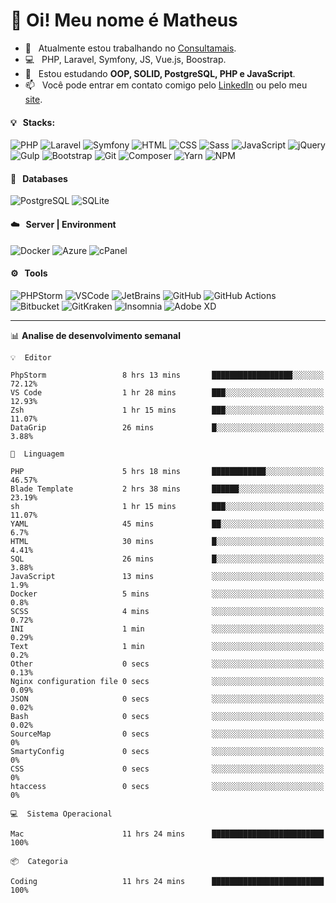 # 👋 Oi! Meu nome é Matheus

- 🔭 &nbsp; Atualmente estou trabalhando no [Consultamais](https://consultamais.com.br/).
- 💻 &nbsp; PHP, Laravel, Symfony, JS, Vue.js, Boostrap.
- 🌱 &nbsp; Estou estudando **OOP, SOLID, PostgreSQL, PHP e JavaScript**.
- 📫 &nbsp; Você pode entrar em contato comigo pelo [LinkedIn](https://www.linkedin.com/in/matheuscamargoxavier/) ou pelo meu [site](https://matheuscamargo.co).

#### 💡 &nbsp; Stacks:
![PHP](https://img.shields.io/badge/-PHP-777BB4?&logo=php&logoColor=FFFFFF)
![Laravel](https://img.shields.io/badge/-Laravel-FF2D20?&logo=laravel&logoColor=FFFFFF)
![Symfony](https://img.shields.io/badge/-Symfony-000000?&logo=symfony&logoColor=FFFFFF)
![HTML](https://img.shields.io/badge/-HTML-E34F26?&logo=html5&logoColor=FFFFFF)
![CSS](https://img.shields.io/badge/-CSS-1572B6?&logo=css3&logoColor=FFFFFF)
![Sass](https://img.shields.io/badge/-Sass-CC6699?&logo=sass&logoColor=FFFFFF)
![JavaScript](https://img.shields.io/badge/-JavaScript-F7DF1E?&logo=javascript&logoColor=FFFFFF)
![jQuery](https://img.shields.io/badge/-jQuery-0769AD?&logo=jquery&logoColor=FFFFFF)
![Gulp](https://img.shields.io/badge/-Gulp-CF4647?&logo=gulp&logoColor=FFFFFF)
![Bootstrap](https://img.shields.io/badge/-Bootstrap-7952B3?&logo=bootstrap&logoColor=FFFFFF)
![Git](https://img.shields.io/badge/-Git-F05032?&logo=git&logoColor=FFFFFF)
![Composer](https://img.shields.io/badge/-Composer-885630?&logo=composer&logoColor=FFFFFF)
![Yarn](https://img.shields.io/badge/-Yarn-2C8EBB?&logo=yarn&logoColor=FFFFFF)
![NPM](https://img.shields.io/badge/-npm-CB3837?&logo=npm&logoColor=FFFFFF)

#### 💾 &nbsp; Databases
![PostgreSQL](https://img.shields.io/badge/-PostgreSQL-336791?&logo=PostgreSQL&logoColor=FFFFFF)
![SQLite](https://img.shields.io/badge/-SQLite-003B57?&logo=SQLite&logoColor=FFFFFF)

#### ☁️ &nbsp; Server | Environment
![Docker](https://img.shields.io/badge/-Docker-2496ED?&logo=docker&logoColor=FFFFFF)
![Azure](https://img.shields.io/badge/-Azure-0089D6?&logo=microsoft%20azure&logoColor=FFFFFF)
![cPanel](https://img.shields.io/badge/-cPanel-FF6C2C?&logo=cpanel&logoColor=FFFFFF)

#### ⚙️ &nbsp; Tools
![PHPStorm](https://img.shields.io/badge/-PHPStorm-000000?&logo=PHPStorm&logoColor=FFFFFF)
![VSCode](https://img.shields.io/badge/-VSCode-007ACC?&logo=Visual%20Studio%20Code&logoColor=FFFFFF) 
![JetBrains](https://img.shields.io/badge/-JetBrains-000000?&logo=jetbrains&logoColor=FFFFFF) 
![GitHub](https://img.shields.io/badge/-GitHub-181717?&logo=github&logoColor=FFFFFF) 
![GitHub Actions](https://img.shields.io/badge/-GitHub%20Actions-181717?&logo=GitHub%20Actions&logoColor=FFFFFF) 
![Bitbucket](https://img.shields.io/badge/-Bitbucket-0052CC?&logo=bitbucket&logoColor=FFFFFF)
![GitKraken](https://img.shields.io/badge/-GitKraken-179287?&logo=GitKraken&logoColor=FFFFFF)
![Insomnia](https://img.shields.io/badge/-Insomnia-5849BE?&logo=Insomnia&logoColor=FFFFFF)
![Adobe XD](https://img.shields.io/badge/-Adobe%20XD-FF61F6?&logo=adobe%20xd&logoColor=FFFFFF) 
_______

📊  **Analise de desenvolvimento semanal**
```text
💡  Editor

PhpStorm                 8 hrs 13 mins       ██████████████████░░░░░░░     72.12%
VS Code                  1 hr 28 mins        ███░░░░░░░░░░░░░░░░░░░░░░     12.93%
Zsh                      1 hr 15 mins        ███░░░░░░░░░░░░░░░░░░░░░░     11.07%
DataGrip                 26 mins             █░░░░░░░░░░░░░░░░░░░░░░░░      3.88%
```
```text
💬  Linguagem

PHP                      5 hrs 18 mins       ████████████░░░░░░░░░░░░░     46.57%
Blade Template           2 hrs 38 mins       ██████░░░░░░░░░░░░░░░░░░░     23.19%
sh                       1 hr 15 mins        ███░░░░░░░░░░░░░░░░░░░░░░     11.07%
YAML                     45 mins             ██░░░░░░░░░░░░░░░░░░░░░░░       6.7%
HTML                     30 mins             █░░░░░░░░░░░░░░░░░░░░░░░░      4.41%
SQL                      26 mins             █░░░░░░░░░░░░░░░░░░░░░░░░      3.88%
JavaScript               13 mins             ░░░░░░░░░░░░░░░░░░░░░░░░░       1.9%
Docker                   5 mins              ░░░░░░░░░░░░░░░░░░░░░░░░░       0.8%
SCSS                     4 mins              ░░░░░░░░░░░░░░░░░░░░░░░░░      0.72%
INI                      1 min               ░░░░░░░░░░░░░░░░░░░░░░░░░      0.29%
Text                     1 min               ░░░░░░░░░░░░░░░░░░░░░░░░░       0.2%
Other                    0 secs              ░░░░░░░░░░░░░░░░░░░░░░░░░      0.13%
Nginx configuration file 0 secs              ░░░░░░░░░░░░░░░░░░░░░░░░░      0.09%
JSON                     0 secs              ░░░░░░░░░░░░░░░░░░░░░░░░░      0.02%
Bash                     0 secs              ░░░░░░░░░░░░░░░░░░░░░░░░░      0.02%
SourceMap                0 secs              ░░░░░░░░░░░░░░░░░░░░░░░░░         0%
SmartyConfig             0 secs              ░░░░░░░░░░░░░░░░░░░░░░░░░         0%
CSS                      0 secs              ░░░░░░░░░░░░░░░░░░░░░░░░░         0%
htaccess                 0 secs              ░░░░░░░░░░░░░░░░░░░░░░░░░         0%
```
```text
💻  Sistema Operacional

Mac                      11 hrs 24 mins      █████████████████████████       100%
```
```text
📦  Categoria

Coding                   11 hrs 24 mins      █████████████████████████       100%
```
